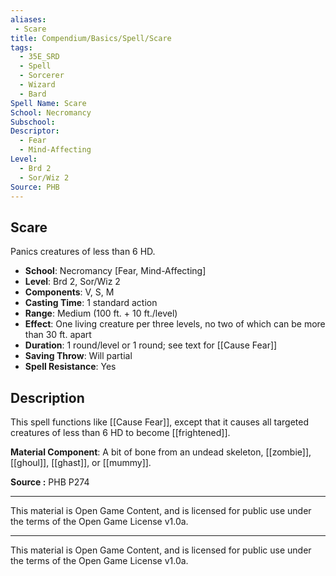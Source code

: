 ```yaml
---
aliases:
 - Scare  
title: Compendium/Basics/Spell/Scare  
tags:  
  - 35E_SRD  
  - Spell  
  - Sorcerer  
  - Wizard  
  - Bard  
Spell Name: Scare  
School: Necromancy  
Subschool:  
Descriptor:  
  - Fear  
  - Mind-Affecting  
Level:  
  - Brd 2  
  - Sor/Wiz 2  
Source: PHB  
---
```


## Scare

Panics creatures of less than 6 HD.

- **School**: Necromancy [Fear, Mind-Affecting]  
- **Level**: Brd 2, Sor/Wiz 2  
- **Components**: V, S, M  
- **Casting Time**: 1 standard action  
- **Range**: Medium (100 ft. + 10 ft./level)  
- **Effect**: One living creature per three levels, no two of which can be more than 30 ft. apart  
- **Duration**: 1 round/level or 1 round; see text for [[Cause Fear]]  
- **Saving Throw**: Will partial  
- **Spell Resistance**: Yes  

## Description

This spell functions like [[Cause Fear]], except that it causes all targeted creatures of less than 6 HD to become [[frightened]].

**Material Component**: A bit of bone from an undead skeleton, [[zombie]], [[ghoul]], [[ghast]], or [[mummy]].


**Source :** PHB P274

---

This material is Open Game Content, and is licensed for public use under  
the terms of the Open Game License v1.0a.

---

This material is Open Game Content, and is licensed for public use under the terms of the Open Game License v1.0a.
